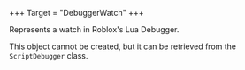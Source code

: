 +++
Target = "DebuggerWatch"
+++

Represents a watch in Roblox's Lua Debugger.This object cannot be created, but it can be retrieved from the `ScriptDebugger` class.